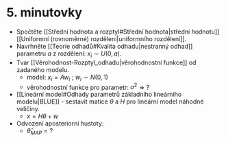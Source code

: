 # 5. minutovky

- Spočtěte [[Střední hodnota a rozptyl#Střední hodnota|střední hodnotu]] [[Uniformní (rovnoměrné) rozdělení|uniformního rozdělení]].
- Navrhněte [[Teorie odhadů#Kvalita odhadu|nestranný odhad]] parametru $a$ z rozdělení: $x_i \sim U(0,a)$.
- Tvar [[Věrohodnost-Rozptyl_odhadu|věrohodnostní funkce]] od zadaného modelu.
	- model: $x_i = A w_i$ ; $w_i \sim N(0,1)$
	- věrohodnostní funkce pro parametr: $\sigma^2$ => ?
- [[Lineární model#Odhady parametrů základního lineárního modelu|BLUE]] - sestavit matice $\theta$ a $H$ pro lineární model náhodné veličiny.
	- $x = H\theta + w$
- Odvození aposteriorní hustoty:
	- $\hat \theta_{MAP} = ?$ 
